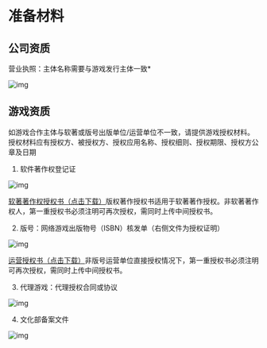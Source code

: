 # 准备材料

## 公司资质

营业执照：主体名称需要与游戏发行主体一致*

![img](https://arkimg.ark.online/(null)-20240520170311746.png)

## 游戏资质

如游戏合作主体与软著或版号出版单位/运营单位不一致，请提供游戏授权材料。授权材料应有授权方、被授权方、授权应用名称、授权细则、授权期限、授权方公章及日期

1. 软件著作权登记证

![img](https://arkimg.ark.online/(null)-20240520170311819.png)

[软著著作权授权书（点击下载）](https://cdn.233xyx.com/1629179267309_302.docx)版权著作授权书适用于软著著作授权。非软著著作权人，第一重授权书必须注明可再次授权，需同时上传中间授权书。

2. 版号：网络游戏出版物号（ISBN）核发单（右侧文件为授权证明）

![img](https://arkimg.ark.online/(null)-20240520170311655.png)

[运营授权书（点击下载）](https://cdn.233xyx.com/1629179470353_326.docx)非版号运营单位直接授权情况下，第一重授权书必须注明可再次授权，需同时上传中间授权书。

3. 代理游戏：代理授权合同或协议

![img](https://cdn.233xyx.com/online/mFDh5Zxg6JLO1716212695655.png)

4. 文化部备案文件

![img](https://arkimg.ark.online/(null)-20240520170311266.png)
